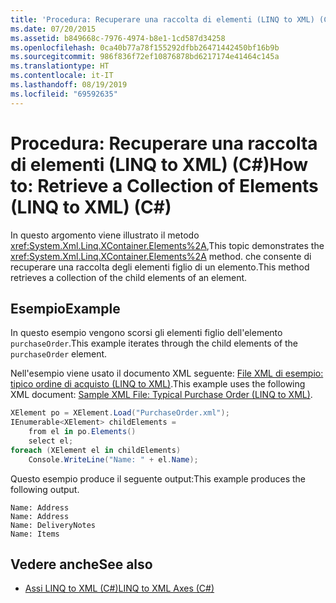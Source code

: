```yaml
---
title: 'Procedura: Recuperare una raccolta di elementi (LINQ to XML) (C#)'
ms.date: 07/20/2015
ms.assetid: b849668c-7976-4974-b8e1-1cd587d34258
ms.openlocfilehash: 0ca40b77a78f155292dfbb26471442450bf16b9b
ms.sourcegitcommit: 986f836f72ef10876878bd6217174e41464c145a
ms.translationtype: HT
ms.contentlocale: it-IT
ms.lasthandoff: 08/19/2019
ms.locfileid: "69592635"
---
```

# <a name="how-to-retrieve-a-collection-of-elements-linq-to-xml-c"></a><span data-ttu-id="25205-102">Procedura: Recuperare una raccolta di elementi (LINQ to XML) (C#)</span><span class="sxs-lookup"><span data-stu-id="25205-102">How to: Retrieve a Collection of Elements (LINQ to XML) (C#)</span></span>
<span data-ttu-id="25205-103">In questo argomento viene illustrato il metodo <xref:System.Xml.Linq.XContainer.Elements%2A>,</span><span class="sxs-lookup"><span data-stu-id="25205-103">This topic demonstrates the <xref:System.Xml.Linq.XContainer.Elements%2A> method.</span></span> <span data-ttu-id="25205-104">che consente di recuperare una raccolta degli elementi figlio di un elemento.</span><span class="sxs-lookup"><span data-stu-id="25205-104">This method retrieves a collection of the child elements of an element.</span></span>  
  
## <a name="example"></a><span data-ttu-id="25205-105">Esempio</span><span class="sxs-lookup"><span data-stu-id="25205-105">Example</span></span>  
 <span data-ttu-id="25205-106">In questo esempio vengono scorsi gli elementi figlio dell'elemento `purchaseOrder`.</span><span class="sxs-lookup"><span data-stu-id="25205-106">This example iterates through the child elements of the `purchaseOrder` element.</span></span>  
  
 <span data-ttu-id="25205-107">Nell'esempio viene usato il documento XML seguente: [File XML di esempio: tipico ordine di acquisto (LINQ to XML)](./sample-xml-file-typical-purchase-order-linq-to-xml-1.md).</span><span class="sxs-lookup"><span data-stu-id="25205-107">This example uses the following XML document: [Sample XML File: Typical Purchase Order (LINQ to XML)](./sample-xml-file-typical-purchase-order-linq-to-xml-1.md).</span></span>  
  
```csharp  
XElement po = XElement.Load("PurchaseOrder.xml");  
IEnumerable<XElement> childElements =  
    from el in po.Elements()  
    select el;  
foreach (XElement el in childElements)  
    Console.WriteLine("Name: " + el.Name);  
```  
  
 <span data-ttu-id="25205-108">Questo esempio produce il seguente output:</span><span class="sxs-lookup"><span data-stu-id="25205-108">This example produces the following output.</span></span>  
  
```  
Name: Address  
Name: Address  
Name: DeliveryNotes  
Name: Items  
```  
  
## <a name="see-also"></a><span data-ttu-id="25205-109">Vedere anche</span><span class="sxs-lookup"><span data-stu-id="25205-109">See also</span></span>

- [<span data-ttu-id="25205-110">Assi LINQ to XML (C#)</span><span class="sxs-lookup"><span data-stu-id="25205-110">LINQ to XML Axes (C#)</span></span>](./linq-to-xml-axes-overview.md)
